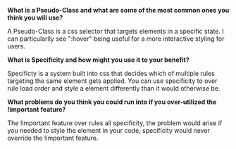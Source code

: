 
 <b>What is a Pseudo-Class and what are some of the most common ones you think you will use?</b>

A Pseudo-Class is a css selector that targets elements in a specific state. I can particularlly see ":hover" being useful for a more interactive styling for users. 

<b>What is Specificity and how might you use it to your benefit?</b>

Specificty is a system built into css that decides which of multiple rules targeting the same element gets applied.  You can use specificity to over rule load order and style a element differently than it would otherwise be.

<b>What problems do you think you could run into if you over-utilized the !important feature?</b>

The !important feature over rules all specificity, the problem would arise if you needed to style the element in your code, specificity would never override the !important feature.

